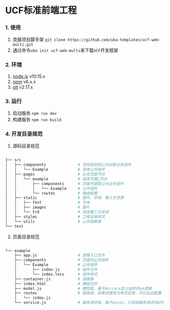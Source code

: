 # UCF标准前端工程

### 1. 使用

1. 克隆项目脚手架 `git clone https://github.com/uba-templates/ucf-web-multi.git`
2. 通过命令`uba init ucf-web-multi`来下载`UCF`开发框架

### 2. 环境

1. [node.js](https://nodejs.org/en/download/) v10.15.x
2. [npm](https://www.npmjs.com/) v6.x.x
3. [git](https://git-scm.com/) v2.17.x

### 3. 运行

1. 启动服务 `npm run dev`
2. 构建服务 `npm run build`

### 4. 开发目录规范

1. 源码目录规范

```bash

├── src
│   ├── components              # 项目级别的公共封装业务组件
│   │   └── Example             # 具体公共组件
│   ├── pages                   # 业务页面节点
│   │   └── example             # 具体页面节点
│   │       ├── components      # 页面内提取公共业务组件
│   │       │   └── Example     # 公共组件
│   │       └── routes          # 路由配置
│   ├── static                  # 图片、字体、第三方资源
│   │   ├── font                # 字体
│   │   ├── images              # 图片
│   │   └── trd                 # 其他第三方资源
│   ├── styles                  # 工程全局样式
│   └── utils                   # 公共函数类
└── test
```

2. 页面目录规范

```bash

└── example
    ├── app.js                  # 逻辑入口文件
    ├── components              # 页面内公共组件
    │   └── Example             # 公共组件
    │       ├── index.js        # 组件文件
    │       └── index.less      # 组件样式
    ├── container.js            # 容器类
    ├── index.html              # 模板文件
    ├── model.js                # 模型层，基于mirrorx定义组件的vm逻辑
    ├── routes                  # 路由层，如果该模块为单页应用，可以在此配置
    │   └── index.js
    └── service.js              # 服务请求层，基于axios，只完成服务请求的API编写
```